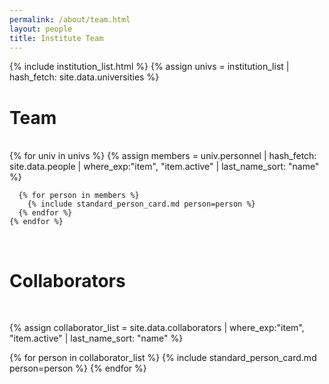```yaml
---
permalink: /about/team.html
layout: people
title: Institute Team
---
```


{% include institution_list.html %}
{% assign univs = institution_list | hash_fetch: site.data.universities %}

<h1>Team</h1><br>

<div class="container-fluid">
  <div class="row">
    {% for univ in univs %}
      {% assign members = univ.personnel | hash_fetch: site.data.people
                                         | where_exp:"item", "item.active"
                                         | last_name_sort: "name" %}

      {% for person in members %}
        {% include standard_person_card.md person=person %}
      {% endfor %}
    {% endfor %}
  </div>
</div>

<br>
<h1>Collaborators</h1><br>

{% assign collaborator_list = site.data.collaborators | where_exp:"item", "item.active"
                                                      | last_name_sort: "name" %}

<div class="container-fluid">
  <div class="row">
    {% for person in collaborator_list %}
      {% include standard_person_card.md person=person %}
    {% endfor %}
  </div>
</div>

